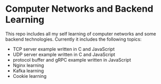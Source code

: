 # Computer Networks and Backend Learning

This repo includes all my self learning of computer networks and some backend technologies. Currently it includes the following topics:

- TCP server example written in C and JavaScript
- UDP server example written in C and JavaScript
- protocol buffer and gRPC example written in JavaScript
- Nginx learning
- Kafka learning
- Cookie learning
